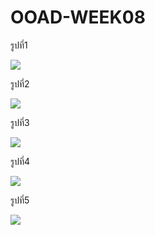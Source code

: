 # OOAD-WEEK08

รูปที่1

![](http://www.plantuml.com/plantuml/img/SoWkIImgAStDuIh9BCb9LV38pqtb2YrEBLBGrRLJqCZ9B4lLv798pKi1AW40)

รูปที่2

![](http://www.plantuml.com/plantuml/img/SoWkIImgAStDuIh9BCb9LGZ8oCzBvGejJYrIqDMrKz18Jip9qKJY5-GaLYga9-QcOWXcvfMa5kMbbcXoEQJcfG1D1000)

รูปที่3

![](http://www.plantuml.com/plantuml/img/SoWkIImgAStDuIh9BCb9LGW9umejJYrIqDMrKz0eJon9pj144iWlICr3vYVdv1UdQd8vfEQb08q00000)


รูปที่4

![](http://www.plantuml.com/plantuml/img/SoWkIImgAStDuIh9BCb9LN1BpECABKujKj3LjLFGo2z8pTD4uYVdv1UdQd8vfEQb0BK00000)

รูปที่5

![](http://www.plantuml.com/plantuml/img/SoWkIImgAStDuIh9BCb9LGWfIatb2YrEBLBGrRLJq2Z8ISmhqUJYSaZDIm4g0W00)
